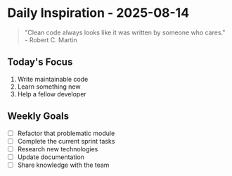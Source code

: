 # Daily Inspiration - 2025-08-14

> "Clean code always looks like it was written by someone who cares." - Robert C. Martin

## Today's Focus

1. Write maintainable code
2. Learn something new
3. Help a fellow developer

## Weekly Goals

- [ ] Refactor that problematic module
- [ ] Complete the current sprint tasks
- [ ] Research new technologies
- [ ] Update documentation
- [ ] Share knowledge with the team
